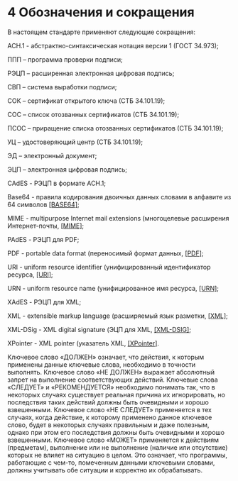 # 4 <a name="Defs"></a>Обозначения и сокращения

В настоящем стандарте применяют следующие сокращения:

АСН.1 - абстрактно-синтаксическая нотация версии 1 (ГОСТ 34.973);

ППП – программа проверки подписи;

РЭЦП – расширенная электронная цифровая подпись;

СВП – система выработки подписи;

СОК – сертификат открытого ключа (СТБ 34.101.19);

CОС – список отозванных сертификатов (СТБ 34.101.19);

ПСОС – приращение списка отозванных сертификатов (СТБ 34.101.19);

УЦ – удостоверяющий центр (СТБ 34.101.19);

ЭД – электронный документ;

ЭЦП – электронная цифровая подпись;

CAdES - РЭЦП в формате АСН.1;

Base64 - правила кодирования двоичных данных словами в алфавите из 64 
символов [[BASE64]](99Biblio.md#BASE64);

MIME - multipurpose Internet mail extensions (многоцелевые расширения 
Интернет-почты, [[MIME]](99Biblio.md#MIME); 

PAdES - РЭЦП для PDF;

PDF - portable data format (переносимый формат данных, [[PDF]](99Biblio.md#PDF);

URI - uniform resource identifier (унифицированный идентификатор ресурса, 
[[URI]](99Biblio.md#URI); 

URN - uniform resource name (унифицированное имя ресурса, [[URN]](99Biblio.md#URN); 

XAdES - РЭЦП для XML;

XML - extensible markup language (расширяемый язык разметки, [[XML]](99Biblio.md#XML);

XML-DSig - XML digital signature (ЭЦП для XML, [[XML-DSIG]](99Biblio.md#XML-DSIG);

XPointer - XML pointer (указатель XML, [[XPointer]](99Biblio.md#XPointer).

Ключевое слово «ДОЛЖЕН» означает, что действия, к которым применены
данные ключевые слова, необходимо в точности выполнять. Ключевое слово
«НЕ ДОЛЖЕН» выражает абсолютный запрет на выполнение соответствующих
действий. Ключевые слова «СЛЕДУЕТ» и «РЕКОМЕНДУЕТСЯ» необходимо понимать
так, что в некоторых случаях существует реальная причина их
игнорировать, но последствия таких действий должны быть очевидными и
хорошо взвешенными. Ключевое слово «НЕ СЛЕДУЕТ» применяется в тех
случаях, когда действие, к которому применено данное ключевое слово,
будет в некоторых случаях правильным и даже полезным, однако при этом
его последствия должны быть очевидными и хорошо взвешенными. Ключевое
слово «МОЖЕТ» применяется к действиям (предметам), выполнение или
не выполнение (наличие или отсутствие) которых не влияет на ситуацию в
целом. Это означает, что программы, работающие с чем-то, помеченным
данными ключевыми словами, должны учитывать обе ситуации и корректно их
обрабатывать.
